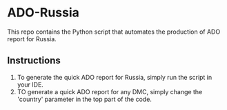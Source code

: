 # ADO-Russia
This repo contains the Python script that automates the production of ADO report for Russia.

## Instructions
1. To generate the quick ADO report for Russia, simply run the script in your IDE.
2. TO generate a quick ADO report for any DMC, simply change the 'country' parameter in the top part of the code.

